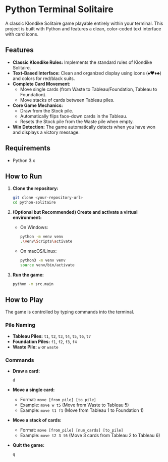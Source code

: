 # Python Terminal Solitaire

A classic Klondike Solitaire game playable entirely within your terminal. This project is built with Python and features a clean, color-coded text interface with card icons.

## Features

-   **Classic Klondike Rules:** Implements the standard rules of Klondike Solitaire.
-   **Text-Based Interface:** Clean and organized display using icons (♠♥♦♣) and colors for red/black suits.
-   **Complete Card Movement:**
    -   Move single cards (from Waste to Tableau/Foundation, Tableau to Foundation).
    -   Move stacks of cards between Tableau piles.
-   **Core Game Mechanics:**
    -   Draw from the Stock pile.
    -   Automatically flips face-down cards in the Tableau.
    -   Resets the Stock pile from the Waste pile when empty.
-   **Win Detection:** The game automatically detects when you have won and displays a victory message.

## Requirements

-   Python 3.x

## How to Run

1.  **Clone the repository:**
    ```sh
    git clone <your-repository-url>
    cd python-solitaire
    ```

2.  **(Optional but Recommended) Create and activate a virtual environment:**
    -   On Windows:
        ```sh
        python -m venv venv
        .\venv\Scripts\activate
        ```
    -   On macOS/Linux:
        ```sh
        python3 -m venv venv
        source venv/bin/activate
        ```

3.  **Run the game:**
    ```sh
    python -m src.main
    ```

## How to Play

The game is controlled by typing commands into the terminal.

### Pile Naming

-   **Tableau Piles:** `t1`, `t2`, `t3`, `t4`, `t5`, `t6`, `t7`
-   **Foundation Piles:** `f1`, `f2`, `f3`, `f4`
-   **Waste Pile:** `w` or `waste`

### Commands

-   **Draw a card:**
    ```
    d
    ```
-   **Move a single card:**
    -   Format: `move [from_pile] [to_pile]`
    -   Example: `move w t5` (Move from Waste to Tableau 5)
    -   Example: `move t1 f1` (Move from Tableau 1 to Foundation 1)

-   **Move a stack of cards:**
    -   Format: `move [from_pile] [num_cards] [to_pile]`
    -   Example: `move t2 3 t6` (Move 3 cards from Tableau 2 to Tableau 6)

-   **Quit the game:**
    ```
    q
    ```
